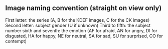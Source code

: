 ## Image naming convention (straight on view only)
First letter: the series (A, B for the KDEF images, C for the CK images)
Second letter: subject gender (U if unknown)
Third to fifth: the subject number
sixth and seventh: the emotion (AF for afraid, AN for angry, DI for disgusted, HA for happy, NE for neutral, SA for sad, SU for surprised, CO for contempt)
